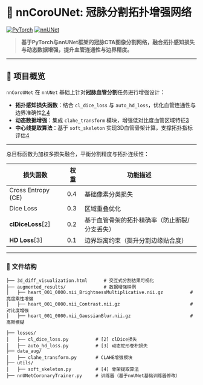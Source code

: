 # 🧠 nnCoroUNet: 冠脉分割拓扑增强网络
[![PyTorch](https://img.shields.io/badge/PyTorch-2.0+-ee4c2c?logo=pytorch)](https://pytorch.org/)
[![nnUNet](https://img.shields.io/badge/nnUNet-1.7.0-3b7ab0)](https://github.com/MIC-DKFZ/nnUNet)


> **基于PyTorch与nnUNet框架的冠脉CTA图像分割网络，融合拓扑感知损失与动态数据增强，提升血管连通性与边界精度。**

---

## 📖 项目概览
`nnCoroUNet` 在 `nnUNet` 基础上针对**冠脉血管分割**任务进行增强设计：
- **拓扑感知损失函数**：结合 `cl_dice_loss` 与 `auto_hd_loss`，优化血管连通性与边界准确性[2,4](@ref)
- **动态数据增强**：集成 `clahe_transform` 模块，增强低对比度血管区域特征[3](@ref)
- **中心线提取算法**：基于 `soft_skeleton` 实现3D血管骨架计算，支撑拓扑指标评估[4](@ref)

---

总目标函数为加权多损失融合，平衡分割精度与拓扑连续性：

| 损失函数               | 权重 | 功能描述                                                                 |
|------------------------|------|--------------------------------------------------------------------------|
| Cross Entropy (CE)     | 0.4  | 基础像素分类损失                                                         |
| Dice Loss              | 0.3  | 区域重叠优化                                                             |
| **clDiceLoss**[2]      | 0.2  | 基于血管骨架的拓扑精确率（防止断裂/分支丢失）                             |
| **HD Loss**[3]         | 0.1  | 边界距离约束（提升分割边缘贴合度） 

---

### 📂 文件结构
```plaintext
├── 3d_diff_visualization.html      # 交互式分割结果可视化
├── augmented_results/              # 数据增强样例
│   ├── heart_001_0000.nii_BrightnessMultiplicative.nii.gz          # 亮度乘性增强
│   ├── heart_001_0000.nii_Contrast.nii.gz                          # 对比度增强
│   ├── heart_001_0000.nii_GaussianBlur.nii.gz                      # 高斯模糊

├── losses/                     
│   ├── cl_dice_loss.py          # [2] clDice损失
│   ├── auto_hd_loss.py          # [3] 动态蛇形卷积损失
├── data_aug/ 
│   ├── clahe_transform.py       # CLAHE增强模块
├── utils/
│   ├── soft_skeleton.py         # [4] 骨架提取算法
├── nnUNetCoronaryTrainer.py     # 训练器（基于nnUNet基础训练器修改）
```
